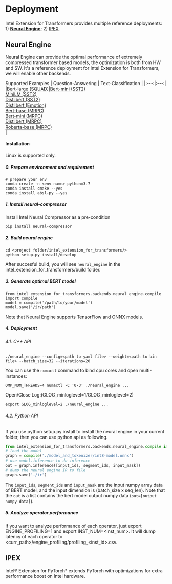 # Deployment
Intel Extension for Transformers provides multiple reference deployments: 1) [**Neural Engine**](neural_engine); 2) [IPEX](ipex/).

## Neural Engine
Neural Engine can provide the optimal performance of extremely compressed transformer based models, the optimization is both from HW and SW. It's a reference deployment for Intel Extension for Transformers, we will enable other backends.

Supported Examples
| Question-Answering | Text-Classification |
|:---:|:---:|
|[Bert-large (SQUAD)](https://github.com/intel/intel-extension-for-transformers/tree/develop/examples/deployment/neural_engine/squad/bert_large)|[Bert-mini (SST2)](https://github.com/intel/intel-extension-for-transformers/tree/develop/examples/deployment/neural_engine/sst2/bert_mini)</br> [MiniLM (SST2)](https://github.com/intel/intel-extension-for-transformers/tree/develop/examples/deployment/neural_engine/sst2/minilm_l6_h384_uncased)</br> [Distilbert (SST2)](https://github.com/intel/intel-extension-for-transformers/tree/develop/examples/deployment/neural_engine/sst2/distilbert_base_uncased) </br> [Distilbert (Emotion)](https://github.com/intel/intel-extension-for-transformers/tree/develop/examples/deployment/neural_engine/emotion/distilbert_base_uncased) </br> [Bert-base (MRPC)](https://github.com/intel/intel-extension-for-transformers/tree/develop/examples/deployment/neural_engine/mrpc/bert_base)</br> [Bert-mini (MRPC)](https://github.com/intel/intel-extension-for-transformers/tree/develop/examples/deployment/neural_engine/mrpc/bert_mini)</br>[Distilbert (MRPC)](https://github.com/intel/intel-extension-for-transformers/tree/develop/examples/deployment/neural_engine/mrpc/distilbert_base_uncased)</br> [Roberta-base (MRPC)](https://github.com/intel/intel-extension-for-transformers/tree/develop/examples/deployment/neural_engine/mrpc/roberta_base)</br>|

#### Installation
Linux is supported only.

##### 0. Prepare environment and requirement
```
# prepare your env
conda create -n <env name> python=3.7
conda install cmake --yes
conda install absl-py --yes
```

##### 1. Install neural-compressor

Install Intel Neural Compressor as a pre-condition

```
pip install neural-compressor
```

##### 2. Build neural engine

```
cd <project folder/intel_extension_for_transformers/>
python setup.py install/develop
```
After succesful build, you will see `neural_engine` in the intel_extension_for_transformers/build folder. 

##### 3. Generate optimal BERT model

```
from intel_extension_for_transformers.backends.neural_engine.compile import compile
model = compile('/path/to/your/model')
model.save('/ir/path')
```
Note that Neural Engine supports TensorFlow and ONNX models.

##### 4. Deployment

###### 4.1. C++ API

`./neural_engine --config=<path to yaml file> --weight=<path to bin file> --batch_size=32 --iterations=20`

You can use the `numactl` command to bind cpu cores and open multi-instances:

`OMP_NUM_THREADS=4 numactl -C '0-3' ./neural_engine ...`

Open/Close Log:(GLOG_minloglevel=1/GLOG_minloglevel=2)

`export GLOG_minloglevel=2 ./neural_engine ...`


###### 4.2. Python API

If you use python setup.py install to install the neural engine in your current folder, then you can use python api as following.

```python
from intel_extension_for_transformers.backends.neural_engine.compile import compile
# load the model
graph = compile('./model_and_tokenizer/int8-model.onnx')
# use model.inference to do inference
out = graph.inference([input_ids, segment_ids, input_mask])
# dump the neural engine IR to file
graph.save('./ir')
```

The `input_ids`, `segment_ids` and `input_mask` are the input numpy array data of BERT model, and the input dimension is (batch_size x seq_len). 
Note that the `out` is a list contains the bert model output numpy data (`out=[output numpy data]`). 

##### 5. Analyze operator performance

If you want to analyze performance of each operator, just export ENGINE_PROFILING=1 and export INST_NUM=<inst_num>.
It will dump latency of each operator to <curr_path>/engine_profiling/profiling_<inst_id>.csv.

## IPEX
Intel® Extension for PyTorch* extends PyTorch with optimizations for extra performance boost on Intel hardware.

